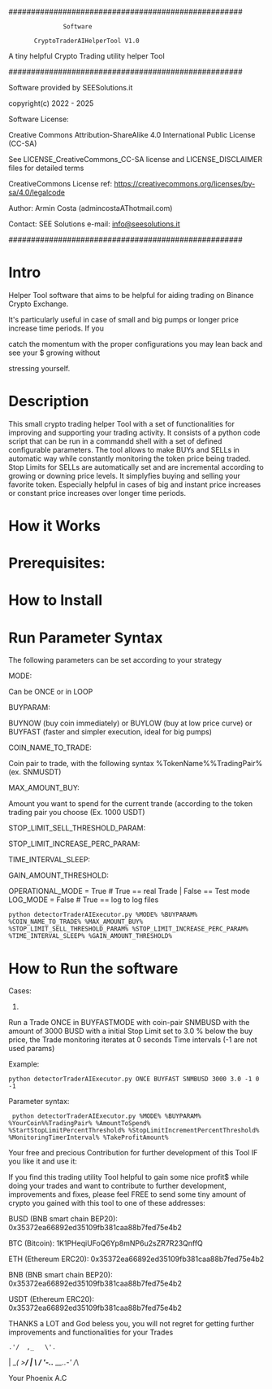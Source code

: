 ####################################################

                   Software
                                      
           CryptoTraderAIHelperTool V1.0
                                        
   A tiny helpful Crypto Trading utility helper Tool
   

####################################################


 Software provided by SEESolutions.it
 
 copyright(c) 2022 - 2025

 
 Software License:

  Creative Commons Attribution-ShareAlike 4.0 International Public License (CC-SA)

  See LICENSE_CreativeCommons_CC-SA license and LICENSE_DISCLAIMER files for detailed terms

  CreativeCommons License ref: 
  https://creativecommons.org/licenses/by-sa/4.0/legalcode


Author: Armin Costa (admincostaAThotmail.com)


Contact: SEE Solutions e-mail: info@seesolutions.it


####################################################



# Intro

 Helper Tool software that aims to be helpful for aiding trading on Binance Crypto Exchange.

 It's particularly useful in case of small and big pumps or longer price increase time periods. If you

catch the momentum with the proper configurations you may lean back and see your $ growing without 

stressing yourself.
 

# Description
 
This small crypto trading helper Tool with a set of functionalities for improving and supporting your trading activity. It consists of a python code script that can be run in a commandd shell with a set of defined configurable parameters. The tool allows to make BUYs and SELLs in automatic way while constantly monitoring the token price being traded. Stop Limits for SELLs are automatically set and are incremental according to growing or downing price levels. It simplyfies buying and selling your favorite token. Especially helpful in cases of big and instant price increases or constant price increases over longer time periods.
 
 
# How it Works


 
# Prerequisites:



# How to Install
 
 
# Run Parameter Syntax

The following parameters can be set according to your strategy


MODE: 

Can be ONCE or in LOOP

BUYPARAM:

BUYNOW (buy coin immediately) or BUYLOW (buy at low price curve) or BUYFAST (faster and simpler execution, ideal for big pumps)

COIN_NAME_TO_TRADE:

Coin pair to trade, with the following syntax %TokenName%%TradingPair% (ex. SNMUSDT)

MAX_AMOUNT_BUY:

Amount you want to spend for the current trande (according to the token trading pair you choose (Ex. 1000 USDT)


STOP_LIMIT_SELL_THRESHOLD_PARAM:

STOP_LIMIT_INCREASE_PERC_PARAM:

TIME_INTERVAL_SLEEP:

GAIN_AMOUNT_THRESHOLD:

OPERATIONAL_MODE = True # True == real Trade  | False == Test mode
LOG_MODE = False # True == log to log files

 
 ```
 python detectorTraderAIExecutor.py %MODE% %BUYPARAM% %COIN_NAME_TO_TRADE% %MAX_AMOUNT_BUY% %STOP_LIMIT_SELL_THRESHOLD_PARAM% %STOP_LIMIT_INCREASE_PERC_PARAM% %TIME_INTERVAL_SLEEP% %GAIN_AMOUNT_THRESHOLD%
```

 
# How to Run the software
 
Cases:

1)
Run a Trade ONCE in BUYFASTMODE with coin-pair SNMBUSD with the amount of 3000 BUSD with a initial Stop Limit set to 3.0 % below the buy price, the Trade monitoring iterates at 0 seconds Time intervals (-1 are not used params)
 

Example:
 
```
python detectorTraderAIExecutor.py ONCE BUYFAST SNMBUSD 3000 3.0 -1 0 -1
```
 
Parameter syntax:

```
 python detectorTraderAIExecutor.py %MODE% %BUYPARAM% %YourCoin%%TradingPair% %AmountToSpend% %StartStopLimitPercentThreshold% %StopLimitIncrementPercentThreshold% %MonitoringTimerInterval% %TakeProfitAmount%
```


Your free and precious Contribution for further development of this Tool IF you like it and use it:
 

 If you find this trading utility Tool helpful to gain some nice $%$ profit$ while doing your trades and want to contribute to further development, improvements and fixes, please feel FREE to send some tiny amount of crypto you gained with this tool to one of these addresses:
 
 
 BUSD (BNB smart chain BEP20): 0x35372ea66892ed35109fb381caa88b7fed75e4b2
 
 BTC (Bitcoin):          1K1PHeqiUFoQ6Yp8mNP6u2sZR7R23QnffQ
 
 ETH (Ethereum ERC20):   0x35372ea66892ed35109fb381caa88b7fed75e4b2
 
 BNB (BNB smart chain BEP20):        0x35372ea66892ed35109fb381caa88b7fed75e4b2
 
 USDT (Ethereum ERC20): 0x35372ea66892ed35109fb381caa88b7fed75e4b2
 
 
 THANKS a LOT and God beless you, you will not regret for getting further improvements and functionalities for your Trades
 

 
    .'/  ,_   \'.
   |  \__( >__/  |
   \             /
    '-..__ __..-'
         /_\
 
 
Your Phoenix
A.C


